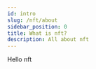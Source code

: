 ```yaml
---
id: intro
slug: /nft/about
sidebar_position: 0
title: What is nft?
description: All about nft
---
```


Hello nft